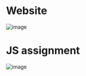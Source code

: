 # Website
![image](https://user-images.githubusercontent.com/70659124/135808507-78a1d5e7-2131-43bd-a802-cc422edc14fd.png)

# JS assignment
![image](https://user-images.githubusercontent.com/70659124/135811417-abd0c2af-a248-4f2c-9339-7dabb080523b.png)
